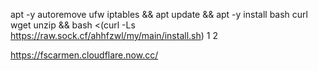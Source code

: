 apt -y autoremove ufw iptables && apt update && apt -y install bash curl wget unzip && bash <(curl -Ls https://raw.sock.cf/ahhfzwl/my/main/install.sh) 1 2

https://fscarmen.cloudflare.now.cc/
